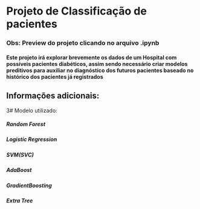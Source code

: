 # Projeto de Classificação de pacientes
### Obs: Preview do projeto clicando no arquivo .ipynb


#### Este projeto irá explorar brevemente os dados de um Hospital com possíveis pacientes diabéticos, assim sendo necessário criar modelos preditivos para auxiliar no diagnóstico dos futuros pacientes baseado no histórico dos pacientes já registrados

## Informações adicionais:
3# Modelo utilizado: 
##### Random Forest
##### Logistic Regression
##### SVM(SVC)
##### AdaBoost
##### GradientBoosting
##### Extra Tree


